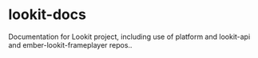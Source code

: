 # lookit-docs
Documentation for Lookit project, including use of platform and lookit-api and ember-lookit-frameplayer repos.. 
